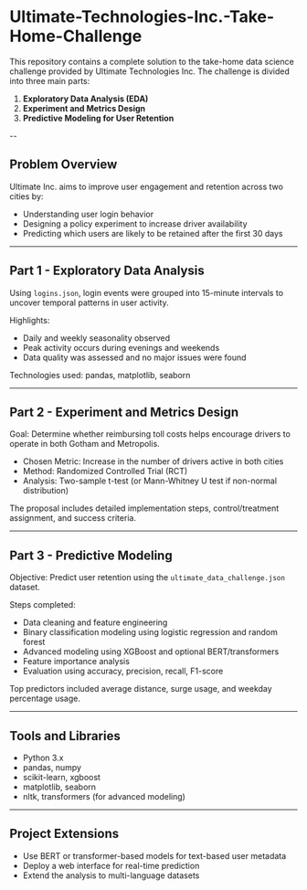 # Ultimate-Technologies-Inc.-Take-Home-Challenge


This repository contains a complete solution to the take-home data science challenge provided by Ultimate Technologies Inc. The challenge is divided into three main parts:

1. **Exploratory Data Analysis (EDA)**  
2. **Experiment and Metrics Design**  
3. **Predictive Modeling for User Retention**  

--

## Problem Overview

Ultimate Inc. aims to improve user engagement and retention across two cities by:

- Understanding user login behavior
- Designing a policy experiment to increase driver availability
- Predicting which users are likely to be retained after the first 30 days

---

## Part 1 - Exploratory Data Analysis

Using `logins.json`, login events were grouped into 15-minute intervals to uncover temporal patterns in user activity.

Highlights:
- Daily and weekly seasonality observed
- Peak activity occurs during evenings and weekends
- Data quality was assessed and no major issues were found

Technologies used: pandas, matplotlib, seaborn

---

## Part 2 - Experiment and Metrics Design

Goal: Determine whether reimbursing toll costs helps encourage drivers to operate in both Gotham and Metropolis.

- Chosen Metric: Increase in the number of drivers active in both cities
- Method: Randomized Controlled Trial (RCT)
- Analysis: Two-sample t-test (or Mann-Whitney U test if non-normal distribution)

The proposal includes detailed implementation steps, control/treatment assignment, and success criteria.

---

## Part 3 - Predictive Modeling

Objective: Predict user retention using the `ultimate_data_challenge.json` dataset.

Steps completed:
- Data cleaning and feature engineering
- Binary classification modeling using logistic regression and random forest
- Advanced modeling using XGBoost and optional BERT/transformers
- Feature importance analysis
- Evaluation using accuracy, precision, recall, F1-score

Top predictors included average distance, surge usage, and weekday percentage usage.

---

## Tools and Libraries

- Python 3.x
- pandas, numpy
- scikit-learn, xgboost
- matplotlib, seaborn
- nltk, transformers (for advanced modeling)

---

## Project Extensions

- Use BERT or transformer-based models for text-based user metadata
- Deploy a web interface for real-time prediction
- Extend the analysis to multi-language datasets
